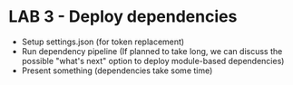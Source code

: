 # LAB 3 - Deploy dependencies

- Setup settings.json (for token replacement)
- Run dependency pipeline (If planned to take long, we can discuss the possible "what's next" option to deploy module-based dependencies)
- Present something (dependencies take some time)